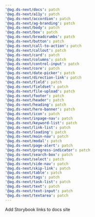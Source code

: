 ```yaml
---
'@ag.ds-next/docs': patch
'@ag.ds-next/a11y': patch
'@ag.ds-next/accordion': patch
'@ag.ds-next/ag-branding': patch
'@ag.ds-next/body': patch
'@ag.ds-next/box': patch
'@ag.ds-next/breadcrumbs': patch
'@ag.ds-next/button': patch
'@ag.ds-next/call-to-action': patch
'@ag.ds-next/callout': patch
'@ag.ds-next/card': patch
'@ag.ds-next/columns': patch
'@ag.ds-next/control-input': patch
'@ag.ds-next/core': patch
'@ag.ds-next/date-picker': patch
'@ag.ds-next/direction-link': patch
'@ag.ds-next/field': patch
'@ag.ds-next/fieldset': patch
'@ag.ds-next/file-upload': patch
'@ag.ds-next/footer': patch
'@ag.ds-next/header': patch
'@ag.ds-next/heading': patch
'@ag.ds-next/hero-banner': patch
'@ag.ds-next/icon': patch
'@ag.ds-next/inpage-nav': patch
'@ag.ds-next/keyword-list': patch
'@ag.ds-next/link-list': patch
'@ag.ds-next/loading': patch
'@ag.ds-next/main-nav': patch
'@ag.ds-next/modal': patch
'@ag.ds-next/page-alert': patch
'@ag.ds-next/progress-indicator': patch
'@ag.ds-next/search-box': patch
'@ag.ds-next/select': patch
'@ag.ds-next/side-nav': patch
'@ag.ds-next/skip-link': patch
'@ag.ds-next/table': patch
'@ag.ds-next/tags': patch
'@ag.ds-next/task-list': patch
'@ag.ds-next/text': patch
'@ag.ds-next/text-input': patch
'@ag.ds-next/textarea': patch
---
```


Add Storybook links to docs site
